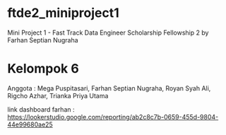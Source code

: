 # ftde2_miniproject1
Mini Project 1 - Fast Track Data Engineer Scholarship Fellowship 2 by Farhan Septian Nugraha
# Kelompok 6
Anggota :
Mega Puspitasari, Farhan Septian Nugraha, Royan Syah Ali, Rigcho Azhar, Trianka Priya Utama

link dashboard farhan : https://lookerstudio.google.com/reporting/ab2c8c7b-0659-455d-9804-44e99680ae25